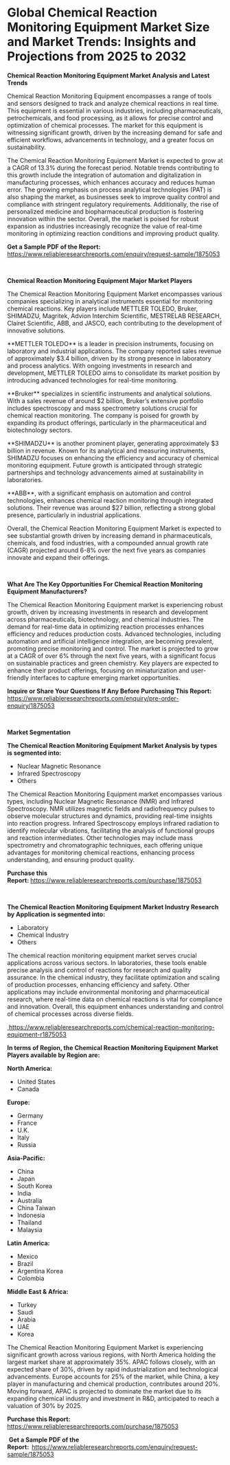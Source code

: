 <p><h1>Global Chemical Reaction Monitoring Equipment Market Size and Market Trends: Insights and Projections from 2025 to 2032</h1></p><p><strong>Chemical Reaction Monitoring Equipment Market Analysis and Latest Trends</strong></p>
<p><p>Chemical Reaction Monitoring Equipment encompasses a range of tools and sensors designed to track and analyze chemical reactions in real time. This equipment is essential in various industries, including pharmaceuticals, petrochemicals, and food processing, as it allows for precise control and optimization of chemical processes. The market for this equipment is witnessing significant growth, driven by the increasing demand for safe and efficient workflows, advancements in technology, and a greater focus on sustainability.</p><p>The Chemical Reaction Monitoring Equipment Market is expected to grow at a CAGR of 13.3% during the forecast period. Notable trends contributing to this growth include the integration of automation and digitalization in manufacturing processes, which enhances accuracy and reduces human error. The growing emphasis on process analytical technologies (PAT) is also shaping the market, as businesses seek to improve quality control and compliance with stringent regulatory requirements. Additionally, the rise of personalized medicine and biopharmaceutical production is fostering innovation within the sector. Overall, the market is poised for robust expansion as industries increasingly recognize the value of real-time monitoring in optimizing reaction conditions and improving product quality.</p></p>
<p><strong>Get a Sample PDF of the Report:&nbsp;</strong> <a href="https://www.reliableresearchreports.com/enquiry/request-sample/1875053?utm_campaign=2239&utm_medium=2&utm_source=Github&utm_content=ia&utm_term=12042025&utm_id=chemical-reaction-monitoring-equipment">https://www.reliableresearchreports.com/enquiry/request-sample/1875053</a></p>
<p>&nbsp;</p>
<p><strong>Chemical Reaction Monitoring Equipment Major Market Players</strong></p>
<p><p>The Chemical Reaction Monitoring Equipment Market encompasses various companies specializing in analytical instruments essential for monitoring chemical reactions. Key players include METTLER TOLEDO, Bruker, SHIMADZU, Magritek, Advion Interchim Scientific, MESTRELAB RESEARCH, Clairet Scientific, ABB, and JASCO, each contributing to the development of innovative solutions.</p><p>**METTLER TOLEDO** is a leader in precision instruments, focusing on laboratory and industrial applications. The company reported sales revenue of approximately $3.4 billion, driven by its strong presence in laboratory and process analytics. With ongoing investments in research and development, METTLER TOLEDO aims to consolidate its market position by introducing advanced technologies for real-time monitoring.</p><p>**Bruker** specializes in scientific instruments and analytical solutions. With a sales revenue of around $2 billion, Bruker’s extensive portfolio includes spectroscopy and mass spectrometry solutions crucial for chemical reaction monitoring. The company is poised for growth by expanding its product offerings, particularly in the pharmaceutical and biotechnology sectors.</p><p>**SHIMADZU** is another prominent player, generating approximately $3 billion in revenue. Known for its analytical and measuring instruments, SHIMADZU focuses on enhancing the efficiency and accuracy of chemical monitoring equipment. Future growth is anticipated through strategic partnerships and technology advancements aimed at sustainability in laboratories.</p><p>**ABB**, with a significant emphasis on automation and control technologies, enhances chemical reaction monitoring through integrated solutions. Their revenue was around $27 billion, reflecting a strong global presence, particularly in industrial applications.</p><p>Overall, the Chemical Reaction Monitoring Equipment Market is expected to see substantial growth driven by increasing demand in pharmaceuticals, chemicals, and food industries, with a compounded annual growth rate (CAGR) projected around 6-8% over the next five years as companies innovate and expand their offerings.</p></p>
<p>&nbsp;</p>
<p><strong>What Are The Key Opportunities For Chemical Reaction Monitoring Equipment Manufacturers?</strong></p>
<p><p>The Chemical Reaction Monitoring Equipment market is experiencing robust growth, driven by increasing investments in research and development across pharmaceuticals, biotechnology, and chemical industries. The demand for real-time data in optimizing reaction processes enhances efficiency and reduces production costs. Advanced technologies, including automation and artificial intelligence integration, are becoming prevalent, promoting precise monitoring and control. The market is projected to grow at a CAGR of over 6% through the next five years, with a significant focus on sustainable practices and green chemistry. Key players are expected to enhance their product offerings, focusing on miniaturization and user-friendly interfaces to capture emerging market opportunities.</p></p>
<p><strong>Inquire or Share Your Questions If Any Before Purchasing This Report:</strong> <a href="https://www.reliableresearchreports.com/enquiry/pre-order-enquiry/1875053?utm_campaign=2239&utm_medium=2&utm_source=Github&utm_content=ia&utm_term=12042025&utm_id=chemical-reaction-monitoring-equipment">https://www.reliableresearchreports.com/enquiry/pre-order-enquiry/1875053</a></p>
<p>&nbsp;</p>
<p><strong>Market Segmentation</strong></p>
<p><strong>The Chemical Reaction Monitoring Equipment Market Analysis by types is segmented into:</strong></p>
<p><ul><li>Nuclear Magnetic Resonance</li><li>Infrared Spectroscopy</li><li>Others</li></ul></p>
<p><p>The Chemical Reaction Monitoring Equipment market encompasses various types, including Nuclear Magnetic Resonance (NMR) and Infrared Spectroscopy. NMR utilizes magnetic fields and radiofrequency pulses to observe molecular structures and dynamics, providing real-time insights into reaction progress. Infrared Spectroscopy employs infrared radiation to identify molecular vibrations, facilitating the analysis of functional groups and reaction intermediates. Other technologies may include mass spectrometry and chromatographic techniques, each offering unique advantages for monitoring chemical reactions, enhancing process understanding, and ensuring product quality.</p></p>
<p><strong>Purchase this Report:&nbsp;</strong><a href="https://www.reliableresearchreports.com/purchase/1875053?utm_campaign=2239&utm_medium=2&utm_source=Github&utm_content=ia&utm_term=12042025&utm_id=chemical-reaction-monitoring-equipment">https://www.reliableresearchreports.com/purchase/1875053</a></p>
<p>&nbsp;</p>
<p><strong>The Chemical Reaction Monitoring Equipment Market Industry Research by Application is segmented into:</strong></p>
<p><ul><li>Laboratory</li><li>Chemical Industry</li><li>Others</li></ul></p>
<p><p>The chemical reaction monitoring equipment market serves crucial applications across various sectors. In laboratories, these tools enable precise analysis and control of reactions for research and quality assurance. In the chemical industry, they facilitate optimization and scaling of production processes, enhancing efficiency and safety. Other applications may include environmental monitoring and pharmaceutical research, where real-time data on chemical reactions is vital for compliance and innovation. Overall, this equipment enhances understanding and control of chemical processes across diverse fields.</p></p>
<p><a href="https://www.reliableresearchreports.com/chemical-reaction-monitoring-equipment-r1875053?utm_campaign=2239&utm_medium=2&utm_source=Github&utm_content=ia&utm_term=12042025&utm_id=chemical-reaction-monitoring-equipment">&nbsp;https://www.reliableresearchreports.com/chemical-reaction-monitoring-equipment-r1875053</a></p>
<p><strong>In terms of Region, the Chemical Reaction Monitoring Equipment Market Players available by Region are:</strong></p>
<p>
    <p> <strong> North America: </strong>
        <ul>
            <li>United States</li>
            <li>Canada</li>
        </ul>
        </p> 
    <p> <strong> Europe: </strong>
        <ul>
            <li>Germany</li>
            <li>France</li>
            <li>U.K.</li>
            <li>Italy</li>
            <li>Russia</li>
        </ul>
        </p> 
    <p> <strong> Asia-Pacific: </strong>
        <ul>
            <li>China</li>
            <li>Japan</li>
            <li>South Korea</li>
            <li>India</li>
            <li>Australia</li>
            <li>China Taiwan</li>
            <li>Indonesia</li>
            <li>Thailand</li>
            <li>Malaysia</li>
        </ul>
        </p> 
    <p> <strong> Latin America: </strong>
        <ul>
            <li>Mexico</li>
            <li>Brazil</li>
            <li>Argentina Korea</li>
            <li>Colombia</li>
        </ul>
        </p> 
    <p> <strong> Middle East & Africa: </strong>
        <ul>
            <li>Turkey</li>
            <li>Saudi</li>
            <li>Arabia</li>
            <li>UAE</li>
            <li>Korea</li>
        </ul>
    </p>
    </p>
<p><p>The Chemical Reaction Monitoring Equipment Market is experiencing significant growth across various regions, with North America holding the largest market share at approximately 35%. APAC follows closely, with an expected share of 30%, driven by rapid industrialization and technological advancements. Europe accounts for 25% of the market, while China, a key player in manufacturing and chemical production, contributes around 20%. Moving forward, APAC is projected to dominate the market due to its expanding chemical industry and investment in R&D, anticipated to reach a valuation of 30% by 2025.</p></p>
<p><strong>Purchase this Report: </strong><a href="https://www.reliableresearchreports.com/purchase/1875053?utm_campaign=2239&utm_medium=2&utm_source=Github&utm_content=ia&utm_term=12042025&utm_id=chemical-reaction-monitoring-equipment">https://www.reliableresearchreports.com/purchase/1875053</a></p>
<p>&nbsp;<strong>Get a Sample PDF of the Report:&nbsp;&nbsp;</strong><a href="https://www.reliableresearchreports.com/enquiry/request-sample/1875053?utm_campaign=2239&utm_medium=2&utm_source=Github&utm_content=ia&utm_term=12042025&utm_id=chemical-reaction-monitoring-equipment">https://www.reliableresearchreports.com/enquiry/request-sample/1875053</a></p>
<p><strong></strong></p>
<p><p></p><p></p><p></p></p>